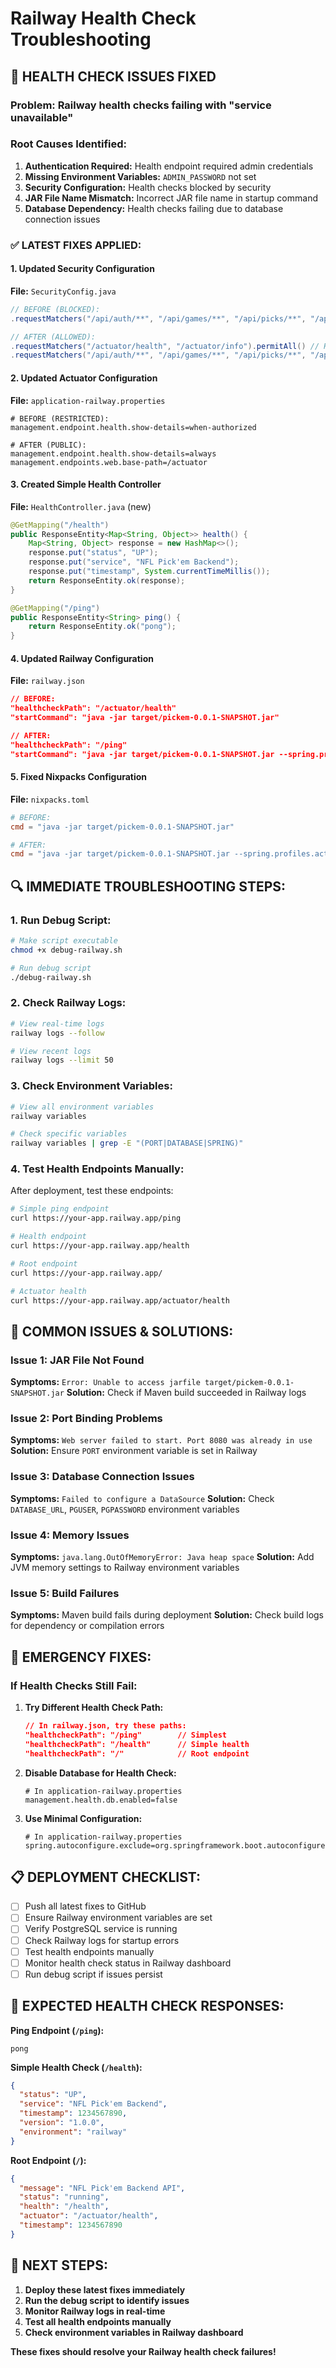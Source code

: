 # Railway Health Check Troubleshooting

## 🚨 **HEALTH CHECK ISSUES FIXED**

### **Problem:** Railway health checks failing with "service unavailable"

### **Root Causes Identified:**
1. **Authentication Required:** Health endpoint required admin credentials
2. **Missing Environment Variables:** `ADMIN_PASSWORD` not set
3. **Security Configuration:** Health checks blocked by security
4. **JAR File Name Mismatch:** Incorrect JAR file name in startup command
5. **Database Dependency:** Health checks failing due to database connection issues

### **✅ LATEST FIXES APPLIED:**

#### **1. Updated Security Configuration**
**File:** `SecurityConfig.java`
```java
// BEFORE (BLOCKED):
.requestMatchers("/api/auth/**", "/api/games/**", "/api/picks/**", "/api/leagues/**", "/api/leaderboard/**", "/actuator/**").permitAll()

// AFTER (ALLOWED):
.requestMatchers("/actuator/health", "/actuator/info").permitAll() // Health checks always accessible
.requestMatchers("/api/auth/**", "/api/games/**", "/api/picks/**", "/api/leagues/**", "/api/leaderboard/**").permitAll()
```

#### **2. Updated Actuator Configuration**
**File:** `application-railway.properties`
```properties
# BEFORE (RESTRICTED):
management.endpoint.health.show-details=when-authorized

# AFTER (PUBLIC):
management.endpoint.health.show-details=always
management.endpoints.web.base-path=/actuator
```

#### **3. Created Simple Health Controller**
**File:** `HealthController.java` (new)
```java
@GetMapping("/health")
public ResponseEntity<Map<String, Object>> health() {
    Map<String, Object> response = new HashMap<>();
    response.put("status", "UP");
    response.put("service", "NFL Pick'em Backend");
    response.put("timestamp", System.currentTimeMillis());
    return ResponseEntity.ok(response);
}

@GetMapping("/ping")
public ResponseEntity<String> ping() {
    return ResponseEntity.ok("pong");
}
```

#### **4. Updated Railway Configuration**
**File:** `railway.json`
```json
// BEFORE:
"healthcheckPath": "/actuator/health"
"startCommand": "java -jar target/pickem-0.0.1-SNAPSHOT.jar"

// AFTER:
"healthcheckPath": "/ping"
"startCommand": "java -jar target/pickem-0.0.1-SNAPSHOT.jar --spring.profiles.active=railway"
```

#### **5. Fixed Nixpacks Configuration**
**File:** `nixpacks.toml`
```toml
# BEFORE:
cmd = "java -jar target/pickem-0.0.1-SNAPSHOT.jar"

# AFTER:
cmd = "java -jar target/pickem-0.0.1-SNAPSHOT.jar --spring.profiles.active=railway"
```

## 🔍 **IMMEDIATE TROUBLESHOOTING STEPS:**

### **1. Run Debug Script:**
```bash
# Make script executable
chmod +x debug-railway.sh

# Run debug script
./debug-railway.sh
```

### **2. Check Railway Logs:**
```bash
# View real-time logs
railway logs --follow

# View recent logs
railway logs --limit 50
```

### **3. Check Environment Variables:**
```bash
# View all environment variables
railway variables

# Check specific variables
railway variables | grep -E "(PORT|DATABASE|SPRING)"
```

### **4. Test Health Endpoints Manually:**
After deployment, test these endpoints:
```bash
# Simple ping endpoint
curl https://your-app.railway.app/ping

# Health endpoint
curl https://your-app.railway.app/health

# Root endpoint
curl https://your-app.railway.app/

# Actuator health
curl https://your-app.railway.app/actuator/health
```

## 🚨 **COMMON ISSUES & SOLUTIONS:**

### **Issue 1: JAR File Not Found**
**Symptoms:** `Error: Unable to access jarfile target/pickem-0.0.1-SNAPSHOT.jar`
**Solution:** Check if Maven build succeeded in Railway logs

### **Issue 2: Port Binding Problems**
**Symptoms:** `Web server failed to start. Port 8080 was already in use`
**Solution:** Ensure `PORT` environment variable is set in Railway

### **Issue 3: Database Connection Issues**
**Symptoms:** `Failed to configure a DataSource`
**Solution:** Check `DATABASE_URL`, `PGUSER`, `PGPASSWORD` environment variables

### **Issue 4: Memory Issues**
**Symptoms:** `java.lang.OutOfMemoryError: Java heap space`
**Solution:** Add JVM memory settings to Railway environment variables

### **Issue 5: Build Failures**
**Symptoms:** Maven build fails during deployment
**Solution:** Check build logs for dependency or compilation errors

## 🔧 **EMERGENCY FIXES:**

### **If Health Checks Still Fail:**

1. **Try Different Health Check Path:**
   ```json
   // In railway.json, try these paths:
   "healthcheckPath": "/ping"        // Simplest
   "healthcheckPath": "/health"      // Simple health
   "healthcheckPath": "/"            // Root endpoint
   ```

2. **Disable Database for Health Check:**
   ```properties
   # In application-railway.properties
   management.health.db.enabled=false
   ```

3. **Use Minimal Configuration:**
   ```properties
   # In application-railway.properties
   spring.autoconfigure.exclude=org.springframework.boot.autoconfigure.jdbc.DataSourceAutoConfiguration
   ```

## 📋 **DEPLOYMENT CHECKLIST:**

- [ ] Push all latest fixes to GitHub
- [ ] Ensure Railway environment variables are set
- [ ] Verify PostgreSQL service is running
- [ ] Check Railway logs for startup errors
- [ ] Test health endpoints manually
- [ ] Monitor health check status in Railway dashboard
- [ ] Run debug script if issues persist

## 🎯 **EXPECTED HEALTH CHECK RESPONSES:**

**Ping Endpoint (`/ping`):**
```
pong
```

**Simple Health Check (`/health`):**
```json
{
  "status": "UP",
  "service": "NFL Pick'em Backend",
  "timestamp": 1234567890,
  "version": "1.0.0",
  "environment": "railway"
}
```

**Root Endpoint (`/`):**
```json
{
  "message": "NFL Pick'em Backend API",
  "status": "running",
  "health": "/health",
  "actuator": "/actuator/health",
  "timestamp": 1234567890
}
```

## 🚀 **NEXT STEPS:**

1. **Deploy these latest fixes immediately**
2. **Run the debug script to identify issues**
3. **Monitor Railway logs in real-time**
4. **Test all health endpoints manually**
5. **Check environment variables in Railway dashboard**

**These fixes should resolve your Railway health check failures!**

